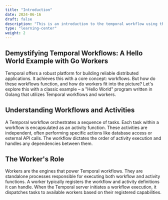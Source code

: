 ```yaml
---
title: "Introduction"
date: 2024-06-16
draft: false
description: "This is an introduction to the temporal workflow using the Temporal CLI , and understand how to use the Temporal server along with golang SDK."
type: "learning-center"
weight: 2
---
```


## Demystifying Temporal Workflows: A Hello World Example with Go Workers

Temporal offers a robust platform for building reliable distributed applications. It achieves this with a core concept: workflows. But how do these workflows function, and how do workers fit into the picture? Let's explore this with a classic example – a "Hello World" program written in Golang that utilizes Temporal workflows and workers.

## Understanding Workflows and Activities

A Temporal workflow orchestrates a sequence of tasks. Each task within a workflow is encapsulated as an activity function. These activities are independent, often performing specific actions like database access or external API calls. The workflow dictates the order of activity execution and handles any dependencies between them.

## The Worker's Role

Workers are the engines that power Temporal workflows. They are standalone processes responsible for executing both workflow and activity functions. A worker typically registers the workflow and activity definitions it can handle. When the Temporal server initiates a workflow execution, it dispatches tasks to available workers based on their registered capabilities.